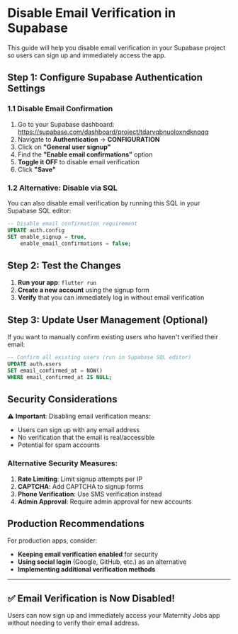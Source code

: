 # Disable Email Verification in Supabase

This guide will help you disable email verification in your Supabase project so users can sign up and immediately access the app.

## **Step 1: Configure Supabase Authentication Settings**

### **1.1 Disable Email Confirmation**

1. Go to your Supabase dashboard: https://supabase.com/dashboard/project/tdarvqbnuoloxndknqqq
2. Navigate to **Authentication** → **CONFIGURATION**
3. Click on **"General user signup"**
4. Find the **"Enable email confirmations"** option
5. **Toggle it OFF** to disable email verification
6. Click **"Save"**

### **1.2 Alternative: Disable via SQL**

You can also disable email verification by running this SQL in your Supabase SQL editor:

```sql
-- Disable email confirmation requirement
UPDATE auth.config 
SET enable_signup = true,
    enable_email_confirmations = false;
```

## **Step 2: Test the Changes**

1. **Run your app**: `flutter run`
2. **Create a new account** using the signup form
3. **Verify** that you can immediately log in without email verification

## **Step 3: Update User Management (Optional)**

If you want to manually confirm existing users who haven't verified their email:

```sql
-- Confirm all existing users (run in Supabase SQL editor)
UPDATE auth.users 
SET email_confirmed_at = NOW() 
WHERE email_confirmed_at IS NULL;
```

## **Security Considerations**

⚠️ **Important**: Disabling email verification means:
- Users can sign up with any email address
- No verification that the email is real/accessible
- Potential for spam accounts

### **Alternative Security Measures:**

1. **Rate Limiting**: Limit signup attempts per IP
2. **CAPTCHA**: Add CAPTCHA to signup forms
3. **Phone Verification**: Use SMS verification instead
4. **Admin Approval**: Require admin approval for new accounts

## **Production Recommendations**

For production apps, consider:
- **Keeping email verification enabled** for security
- **Using social login** (Google, GitHub, etc.) as an alternative
- **Implementing additional verification methods**

---

## **✅ Email Verification is Now Disabled!**

Users can now sign up and immediately access your Maternity Jobs app without needing to verify their email address.
